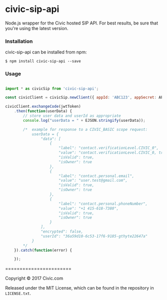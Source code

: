 # civic-sip-api

Node.js wrapper for the Civic hosted SIP API.  For best results, be sure that you're using the latest version.

### Installation

civic-sip-api can be installed from npm:

```
$ npm install civic-sip-api --save

```

### Usage
```javascript

import * as civicSip from 'civic-sip-api';

const civicClient = civicSip.newClient({ appId: 'ABC123', appSecret: APP_SECRET });

civicClient.exchangeCode(jwtToken)
    .then(function(userData) {
        // store user data and userId as appropriate
        console.log("userData = " + EJSON.stringify(userData));

        /*  example for response to a CIVIC_BASIC scope request:
            userData = {
                "data": [
                    {
                        "label": "contact.verificationLevel.CIVIC_0",
                        "value": "contact.verificationLevel.CIVIC_0, true",
                        "isValid": true,
                        "isOwner": true
                    },
                    {
                        "label": "contact.personal.email",
                        "value": "user.test@gmail.com",
                        "isValid": true,
                        "isOwner": true
                    },
                    {
                        "label": "contact.personal.phoneNumber",
                        "value": "+1 415-618-7380",
                        "isValid": true,
                        "isOwner": true
                    }
                ],
                "encrypted": false,
                "userId": "36a59d10-6c53-17f6-9185-gthyte22647a"
            }
        */
    }).catch(function(error) {

    });

```


=======================

Copyright &copy; 2017 Civic.com

Released under the MIT License, which can be found in the repository in `LICENSE.txt`.



